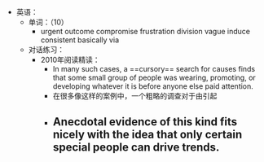 - 英语：
	- 单词：（10）
		- urgent
		  outcome
		  compromise
		  frustration
		  division
		  vague
		  induce
		  consistent
		  basically
		  via
	- 对话练习：
		- 2010年阅读精读：
			- In many such cases, a ==cursory== search for causes finds that some small group of people was wearing, promoting, or developing whatever it is before anyone else paid attention.
			- 在很多像这样的案例中，一个粗略的调查对于由引起
			- Anecdotal evidence of this kind fits nicely with the idea that only certain special people can drive trends.
				-